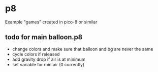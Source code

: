 # p8
Example "games" created in pico-8 or similar

## todo for main balloon.p8
- change colors and make sure that balloon and bg are never the same
- cycle colors if released
- add gravity drop if air is at minimum
- set variable for min air (0 currently)
